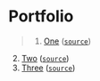# Portfolio

> 1. [One](https://stasguma.github.io/GoIT/JavaScript/js_exam/index.html) ([`source`](https://github.com/stasguma/stasguma.github.io/tree/master/GoIT/JavaScript/js_exam))
2. [Two](https://stasguma.github.io/GoIT/JavaScript/lesson%2019-20/index.html) ([`source`](https://github.com/stasguma/stasguma.github.io/tree/master/GoIT/JavaScript/lesson%2019-20))
3. [Three](https://stasguma.github.io/GoIT/HTML/lesson7-8-9/index.html) ([`source`](https://github.com/stasguma/stasguma.github.io/tree/master/GoIT/HTML/lesson7-8-9))
